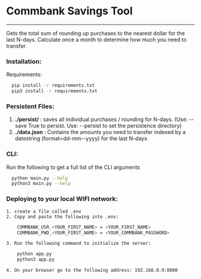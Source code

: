 # **Commbank Savings Tool**
---

Gets the total sum of rounding up purchases to the nearest dollar for the last N-days. Calculate once a month to determine how much you need to transfer.

### **Installation**:

Requirements:
```sh
  pip install -r requirements.txt
  pip3 install -r requirements.txt
```

### **Persistent Files**:

  1. **./persist/** : saves all individual purchases / rounding for N-days. (Use: --save True to persist. Use: --persist to set the persistence directory)
  2. **./data.json** : Contains the amounts you need to transfer indexed by a datestring (format=dd-mm--yyyy) for the last N-days

### **CLI**:

  Run the following to get a full list of the CLI arguments

  ```sh
    python main.py --help
    python3 main.py --help
  ```

### **Deploying to your local WIFI network**:

    1. create a file called .env
    2. Copy and paste the following into .env:
```sh
    COMMBANK_USR_<YOUR_FIRST_NAME> = <YOUR_FIRST_NAME>
    COMMBANK_PWD_<YOUR_FIRST_NAME> = <YOUR_COMMBANK_PASSWORD>
```
    3. Run the following command to initialize the server:
```sh
    python app.py
    python3 app.py
```
    4. On your browser go to the following address: 192.168.0.9:8000